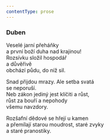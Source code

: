 ```yaml
---
contentType: prose
---
```


### Duben

Veselé jarní přeháňky  
a první boží duha nad krajinou!  
Rozsívku složil hospodář  
a důvěřivě  
obchází půdu, do níž sil.

Snad přijdou mrazy. Ale setba svatá  
se neporuší.  
Neb zákon jediný jest klíčiti a růst,  
růst za bouří a nepohody  
všemu navzdory.

Rozšafní dědové se hřejí u kamen  
a přemílají starou moudrost, staré zvyky  
a staré pranostiky.
